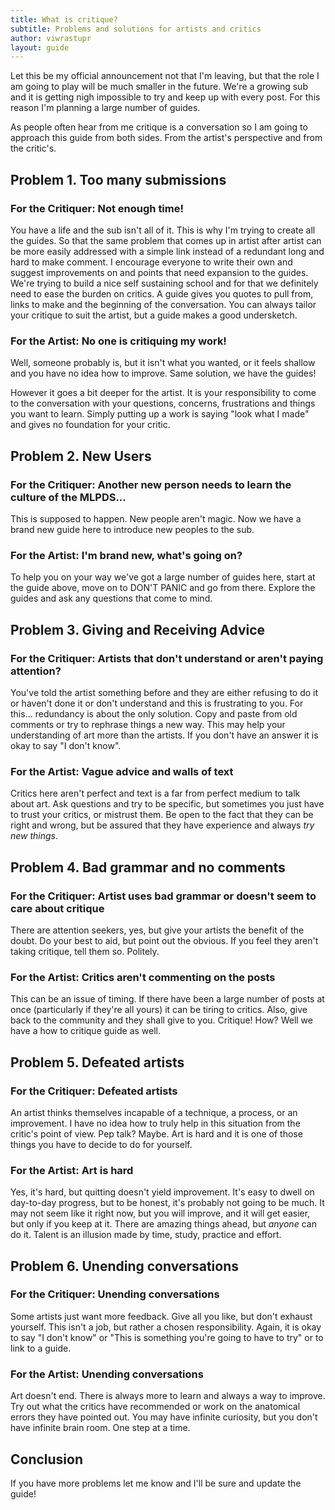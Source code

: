 ```yaml
---
title: What is critique?
subtitle: Problems and solutions for artists and critics
author: viwrastupr
layout: guide
---
```

Let this be my official announcement not that I'm leaving, but that the role I am going to play will be much smaller in the future. We're a growing sub and it is getting nigh impossible to try and keep up with every post. For this reason I'm planning a large number of guides.

As people often hear from me critique is a conversation so I am going to approach this guide from both sides. From the artist's perspective and from the critic's.


## Problem 1. Too many submissions

### For the Critiquer: Not enough time!

You have a life and the sub isn't all of it. This is why I'm trying to create all the guides. So that the same problem that comes up in artist after artist can be more easily addressed with a simple link instead of a redundant long and hard to make comment. <Ponymote mote="ajhappy" text="and we need more critics in general."/> I encourage everyone to write their own and suggest improvements on and points that need expansion to the guides. We're trying to build a nice self sustaining school and for that we definitely need to ease the burden on critics. A guide gives you quotes to pull from, links to make and the beginning of the conversation. You can always tailor your critique to suit the artist, but a guide makes a good undersketch.

### For the Artist: No one is critiquing my work!

Well, someone probably is, but it isn't what you wanted, or it feels shallow and you have no idea how to improve. Same solution, we have the guides!

However it goes a bit deeper for the artist. It is your responsibility to come to the conversation with your questions, concerns, frustrations and things you want to learn. Simply putting up a work is saying "look what I made" and gives no foundation for your critic.


## Problem 2. New Users

### For the Critiquer: Another new person needs to learn the culture of the MLPDS...

This is supposed to happen. New people aren't magic. <Ponymote mote="twismile" text="We need more magic in the sub."/> Now we have a <router-link to="/guides/sub-etiquette">brand new guide here to introduce new peoples to the sub</router-link>.

### For the Artist: I'm brand new, what's going on?

To help you on your way we've got a large number of guides here, start at the guide above, move on to <router-link to="/guides/dont-panic">DON'T PANIC</router-link> and go from there. Explore the guides and ask any questions that come to mind.


## Problem 3. Giving and Receiving Advice

### For the Critiquer: Artists that don't understand or aren't paying attention?

You've told the artist something before and they are either refusing to do it or haven't done it or don't understand and this is frustrating to you. For this... redundancy is about the only solution. Copy and paste from old comments or try to rephrase things a new way. This may help your understanding of art more than the artists. If you don't have an answer it is okay to say "I don't know".

### For the Artist: Vague advice and walls of text

Critics here aren't perfect and text is a far from perfect medium to talk about art. Ask questions and try to be specific, but sometimes you just have to trust your critics, or mistrust them. Be open to the fact that they can be right and wrong, but be assured that they have experience and always _try new things_.


## Problem 4. Bad grammar and no comments

### For the Critiquer: Artist uses bad grammar or doesn't seem to care about critique

There are attention seekers, yes, but give your artists the benefit of the doubt. Do your best to aid, but point out the obvious. If you feel they aren't taking critique, tell them so. Politely.

### For the Artist: Critics aren't commenting on the posts

This can be an issue of timing. If there have been a large number of posts at once (particularly if they're all yours) it can be tiring to critics. Also, give back to the community and they shall give to you. Critique! How? Well we have a <router-link to="/guides/how-to-critique">how to critique guide</router-link> as well.


## Problem 5. Defeated artists

### For the Critiquer: Defeated artists

An artist thinks themselves incapable of a technique, a process, or an improvement. I have no idea how to truly help in this situation from the critic's point of view. Pep talk? Maybe. Art is hard and it is one of those things you have to decide to do for yourself.

### For the Artist: Art is hard

Yes, it's hard, but quitting doesn't yield improvement. It's easy to dwell on day-to-day progress, but to be honest, it's probably not going to be much. It may not seem like it right now, but you will improve, and it will get easier, but only if you keep at it. There are amazing things ahead, but _anyone_ can do it. Talent is an illusion made by time, study, practice and effort.


## Problem 6. Unending conversations

### For the Critiquer: Unending conversations

Some artists just want more feedback. Give all you like, but don't exhaust yourself. This isn't a job, but rather a chosen responsibility. Again, it is okay to say "I don't know" or "This is something you're going to have to try" or to link to a guide.

### For the Artist: Unending conversations

Art doesn't end. There is always more to learn and always a way to improve. Try out what the critics have recommended or work on the anatomical errors they have pointed out. You may have infinite curiosity, but you don't have infinite brain room. One step at a time.


## Conclusion

If you have more problems let me know and I'll be sure and update the guide!
<Ponymote mote="twiquery" text="This didn't really turn out how I intended it... darn."/>
<Ponymote mote="twistare" text="Now I have another critique guide to make."/>